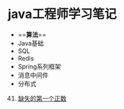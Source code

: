 # java工程师学习笔记<br/>
- ==**算法**==
- Java基础<br/>
- SQL<br/>
- Redis<br/>
- Spring系列框架<br/>
- 消息中间件<br/>
- 分布式<br/>


41. [缺失的第一个正数](https://github.com/WuydClaire/JavaStudyNote/blob/leetcode/bitmap/N41_FirstMissingPositive.java "N41_FirstMissingPositive.java")